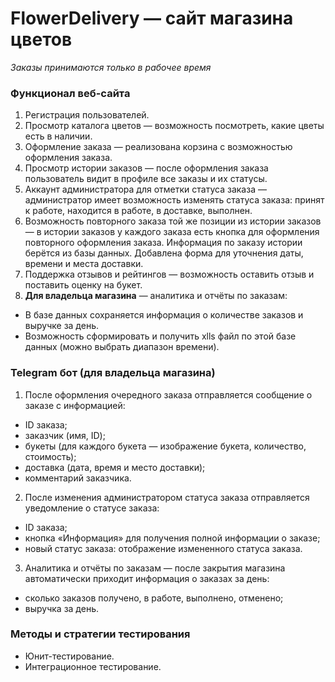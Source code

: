 # FlowerDelivery — сайт магазина цветов

*Заказы принимаются только в рабочее время*

### Функционал веб-сайта
1.	Регистрация пользователей.
2.	Просмотр каталога цветов — возможность посмотреть, какие цветы есть в наличии.
3.	Оформление заказа — реализована корзина с возможностью оформления заказа.
4.	Просмотр истории заказов — после оформления заказа пользователь видит в профиле все заказы и их статусы.
5.	Аккаунт администратора для отметки статуса заказа — администратор имеет возможность изменять статуса заказа: принят к работе, находится в работе, в доставке, выполнен.
6.	Возможность повторного заказа той же позиции из истории заказов — в истории заказов у каждого заказа есть кнопка для оформления повторного оформления заказа. Информация по заказу истории берётся из базы данных. Добавлена форма для уточнения даты, времени и места доставки.
7.	Поддержка отзывов и рейтингов — возможность оставить отзыв и поставить оценку на букет.
8.	**Для владельца магазина** — аналитика и отчёты по заказам:
   *	В базе данных сохраняется информация о количестве заказов и выручке за день. 
   *	Возможность сформировать и получить xlls файл по этой базе данных (можно выбрать диапазон времени).
   
### Telegram бот (для владельца магазина)
1.	После оформления очередного заказа отправляется сообщение о заказе с информацией:
   *	ID заказа;
   *	заказчик (имя, ID); 
   *	букеты (для каждого букета — изображение букета, количество, стоимость);
   *	доставка (дата, время и место доставки);
   *	комментарий заказчика.
2.	После изменения администратором статуса заказа отправляется уведомление о статусе заказа:
   *	ID заказа;
   *    кнопка «Информация» для получения полной информации о заказе;
   *	новый статус заказа: отображение измененного статуса заказа.
3.   Аналитика и отчёты по заказам — после закрытия магазина автоматически приходит информация о заказах за день: 
   *	сколько заказов получено, в работе, выполнено, отменено;
   *	выручка за день.

### Методы и стратегии тестирования
*   Юнит-тестирование.
*   Интеграционное тестирование.





 
